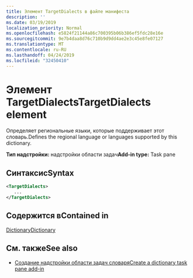 ```yaml
---
title: Элемент TargetDialects в файле манифеста
description: ''
ms.date: 03/19/2019
localization_priority: Normal
ms.openlocfilehash: e5824f21144a86c700395b06b386ef5fdc28e16e
ms.sourcegitcommit: 9e7b4daa8d76c710b9d9dd4ae2e3c45e8fe07127
ms.translationtype: MT
ms.contentlocale: ru-RU
ms.lasthandoff: 04/24/2019
ms.locfileid: "32450410"
---
```

# <a name="targetdialects-element"></a><span data-ttu-id="fd3b5-102">Элемент TargetDialects</span><span class="sxs-lookup"><span data-stu-id="fd3b5-102">TargetDialects element</span></span>

<span data-ttu-id="fd3b5-103">Определяет региональные языки, которые поддерживает этот словарь.</span><span class="sxs-lookup"><span data-stu-id="fd3b5-103">Defines the regional language or languages supported by this dictionary.</span></span>

<span data-ttu-id="fd3b5-104">**Тип надстройки:** надстройки области задач</span><span class="sxs-lookup"><span data-stu-id="fd3b5-104">**Add-in type:** Task pane</span></span>

## <a name="syntax"></a><span data-ttu-id="fd3b5-105">Синтаксис</span><span class="sxs-lookup"><span data-stu-id="fd3b5-105">Syntax</span></span>

```XML
<TargetDialects>
   ...
</TargetDialects>
```

## <a name="contained-in"></a><span data-ttu-id="fd3b5-106">Содержится в</span><span class="sxs-lookup"><span data-stu-id="fd3b5-106">Contained in</span></span>

[<span data-ttu-id="fd3b5-107">Dictionary</span><span class="sxs-lookup"><span data-stu-id="fd3b5-107">Dictionary</span></span>](dictionary.md)

## <a name="see-also"></a><span data-ttu-id="fd3b5-108">См. также</span><span class="sxs-lookup"><span data-stu-id="fd3b5-108">See also</span></span>

- [<span data-ttu-id="fd3b5-109">Создание надстройки области задач словаря</span><span class="sxs-lookup"><span data-stu-id="fd3b5-109">Create a dictionary task pane add-in</span></span>](/office/dev/add-ins/word/dictionary-task-pane-add-ins)
    
